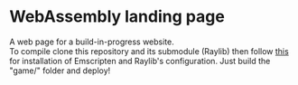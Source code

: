 # WebAssembly landing page
A web page for a build-in-progress website. <br>
To compile clone this repository and its submodule (Raylib) then follow [this](https://youtu.be/j6akryezlzc) for installation of Emscripten and Raylib's configuration. Just build the "game/" folder and deploy!